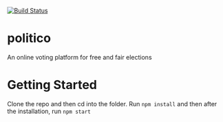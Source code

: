 [![Build Status](https://travis-ci.com/chuxmykel/politico.svg?branch=develop)](https://travis-ci.com/chuxmykel/politico)

# politico
An online voting platform for free and fair elections

# Getting Started
Clone the repo and then cd into the folder. Run ```npm install``` and then after the installation, run ```npm start```
